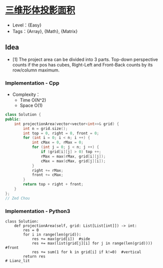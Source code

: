 # [三维形体投影面积](https://leetcode-cn.com/problems/projection-area-of-3d-shapes/)

- Level：{Easy}
- Tags：{Array}, {Math}, {Matrix}

## Idea

- [1] The project area can be divided into 3 parts. Top-down perspective counts if the pos has cubes, Right-Left and Front-Back counts by its row/column maximum.

### Implementation - Cpp
- Complexity：
  - Time O(N^2)
  - Space O(1)

``` c++
class Solution {
public:
    int projectionArea(vector<vector<int>>& grid) {
        int n = grid.size();
        int top = 0, right = 0, front = 0;
        for (int i = 0; i < n; i ++) {
            int cMax = 0, rMax = 0;
            for (int j = 0; j < n; j ++) {
                if (grid[i][j] > 0) top ++;
                rMax = max(rMax, grid[i][j]);
                cMax = max(cMax, grid[j][i]);
            }
            right += rMax;
            front += cMax;
        }
        return top + right + front;
    }
};
// Zed Chou
```

### Implementation - Python3
``` Python3
class Solution:
    def projectionArea(self, grid: List[List[int]]) -> int:
        res = 0
        for i in range(len(grid)):
            res += max(grid[i])  #side
            res += max(list(grid[j][i] for j in range(len(grid))))  #front
            res += sum(1 for k in grid[i] if k!=0)  #vertical
        return res
# Lianz_lit
```
